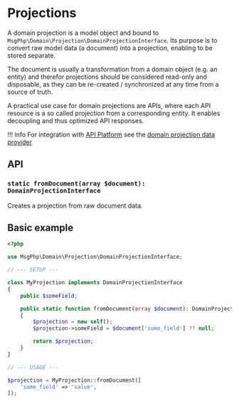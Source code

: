 # Projections

A domain projection is a model object and bound to `MsgPhp\Domain\Projection\DomainProjectionInterface`. Its purpose is
to convert raw model data (a document) into a projection, enabling to be stored separate.

The document is usually a transformation from a domain object (e.g. an entity) and therefor projections should be
considered read-only and disposable, as they can be re-created / synchronized at any time from a source of truth.

A practical use case for domain projections are APIs, where each API resource is a so called projection from a
corresponding entity. It enables decoupling and thus optimized API responses.

!!! info
    For integration with [API Platform] see the [domain projection data provider](../infrastructure/api-platform.md#domain-projection-data-provider)

## API

### `static fromDocument(array $document): DomainProjectionInterface`

Creates a projection from raw document data.

## Basic example

```php
<?php

use MsgPhp\Domain\Projection\DomainProjectionInterface;

// --- SETUP ---

class MyProjection implements DomainProjectionInterface
{
    public $someField;

    public static function fromDocument(array $document): DomainProjectionInterface
    {
        $projection = new self();
        $projection->someField = $document['some_field'] ?? null;

        return $projection;
    }
}

// --- USAGE ---

$projection = MyProjection::fromDocument([
    'some_field' => 'value',
]);
```

[API Platform]: https://api-platform.com/
